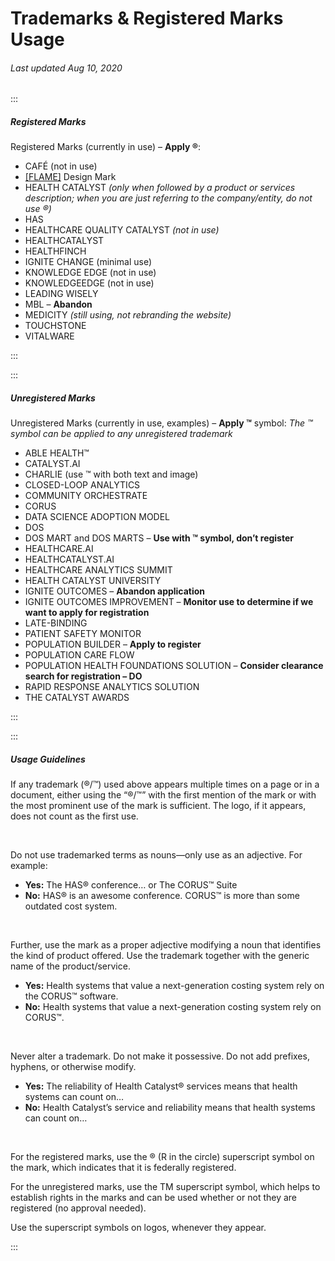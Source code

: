 # Trademarks & Registered Marks Usage

###### Last updated Aug 10, 2020

:::

##### Registered Marks

Registered Marks (currently in use) – **Apply ®**:

-   CAFÉ (not in use)
-   [[FLAME]](https://cashmere.healthcatalyst.net/styles/logo) Design Mark
-   HEALTH CATALYST _(only when followed by a product or services description; when you are just referring to the company/entity, do not use ®)_
-   HAS
-   HEALTHCARE QUALITY CATALYST _(not in use)_
-   HEALTHCATALYST
-   HEALTHFINCH
-   IGNITE CHANGE (minimal use)
-	KNOWLEDGE EDGE (not in use)
-	KNOWLEDGEEDGE (not in use)
-   LEADING WISELY
-   MBL – **Abandon**
-   MEDICITY _(still using, not rebranding the website)_
-	TOUCHSTONE
-   VITALWARE

:::

:::

##### Unregistered Marks

Unregistered Marks (currently in use, examples) – **Apply ™** symbol:
_The ™ symbol can be applied to any unregistered trademark_

-   ABLE HEALTH™
-   CATALYST.AI
-   CHARLIE (use ™ with both text and image)
-   CLOSED-LOOP ANALYTICS
-   COMMUNITY ORCHESTRATE
-   CORUS
-   DATA SCIENCE ADOPTION MODEL
-   DOS
-   DOS MART and DOS MARTS – **Use with ™ symbol, don’t register**
-   HEALTHCARE.AI
-   HEALTHCATALYST.AI
-   HEALTHCARE ANALYTICS SUMMIT
-   HEALTH CATALYST UNIVERSITY
-   IGNITE OUTCOMES – **Abandon application**
-   IGNITE OUTCOMES IMPROVEMENT – **Monitor use to determine if we want to apply for registration**
-   LATE-BINDING
-   PATIENT SAFETY MONITOR
-   POPULATION BUILDER – **Apply to register**
-   POPULATION CARE FLOW
-   POPULATION HEALTH FOUNDATIONS SOLUTION – **Consider clearance search for registration – DO**
-   RAPID RESPONSE ANALYTICS SOLUTION
-   THE CATALYST AWARDS

:::

:::

##### Usage Guidelines

If any trademark (®/™) used above appears multiple times on a page or in a document, either using the “®/™” with the first mention of the mark or with the most prominent use of the mark is sufficient. The logo, if it appears, does not count as the first use.

&nbsp;

Do not use trademarked terms as nouns—only use as an adjective. For example:

-   **Yes:** The HAS® conference… or The CORUS™ Suite
-   **No:** HAS® is an awesome conference. CORUS™ is more than some outdated cost system.

&nbsp;

Further, use the mark as a proper adjective modifying a noun that identifies the kind of product offered. Use the trademark together with the generic name of the product/service.

-   **Yes:** Health systems that value a next-generation costing system rely on the CORUS™ software.
-   **No:** Health systems that value a next-generation costing system rely on CORUS™.

&nbsp;

Never alter a trademark. Do not make it possessive. Do not add prefixes, hyphens, or otherwise modify.

-   **Yes:** The reliability of Health Catalyst® services means that health systems can count on…
-   **No:** Health Catalyst’s service and reliability means that health systems can count on…

&nbsp;

For the registered marks, use the ® (R in the circle) superscript symbol on the mark, which indicates that it is federally registered.

For the unregistered marks, use the TM superscript symbol, which helps to establish rights in the marks and can be used whether or not they are registered (no approval needed).

Use the superscript symbols on logos, whenever they appear.

:::
